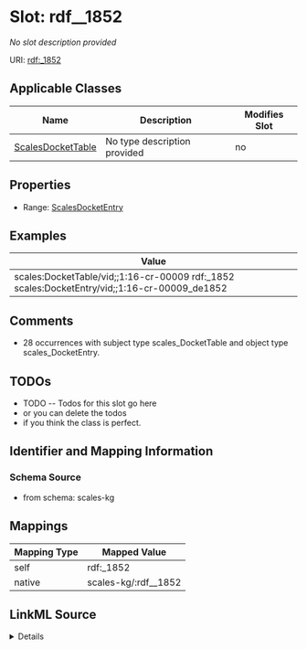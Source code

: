 

# Slot: rdf__1852


_No slot description provided_





URI: [rdf:_1852](http://www.w3.org/1999/02/22-rdf-syntax-ns#_1852)



<!-- no inheritance hierarchy -->





## Applicable Classes

| Name | Description | Modifies Slot |
| --- | --- | --- |
| [ScalesDocketTable](../classes/ScalesDocketTable.md) | No type description provided |  no  |







## Properties

* Range: [ScalesDocketEntry](../classes/ScalesDocketEntry.md)






## Examples

| Value |
| --- |
| scales:DocketTable/vid;;1:16-cr-00009 rdf:_1852 scales:DocketEntry/vid;;1:16-cr-00009_de1852 |

## Comments

* 28 occurrences with subject type scales_DocketTable and object type scales_DocketEntry.

## TODOs

* TODO -- Todos for this slot go here
* or you can delete the todos
* if you think the class is perfect.

## Identifier and Mapping Information







### Schema Source


* from schema: scales-kg




## Mappings

| Mapping Type | Mapped Value |
| ---  | ---  |
| self | rdf:_1852 |
| native | scales-kg/:rdf__1852 |




## LinkML Source

<details>
```yaml
name: rdf__1852
description: No slot description provided
todos:
- TODO -- Todos for this slot go here
- or you can delete the todos
- if you think the class is perfect.
comments:
- 28 occurrences with subject type scales_DocketTable and object type scales_DocketEntry.
examples:
- value: scales:DocketTable/vid;;1:16-cr-00009 rdf:_1852 scales:DocketEntry/vid;;1:16-cr-00009_de1852
from_schema: scales-kg
rank: 1000
slot_uri: rdf:_1852
alias: rdf__1852
domain_of:
- scales_DocketTable
range: scales_DocketEntry

```
</details>